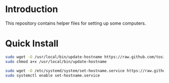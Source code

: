 # Introduction

This repository contains helper files for setting up some computers.



# Quick Install

```bash
sudo wget -O /usr/local/bin/update-hostname https://raw.github.com/tosie/pi-helper/master/update-hostname
sudo chmod a+x /usr/local/bin/update-hostname

sudo wget -O /etc/systemd/system/set-hostname.service https://raw.github.com/tosie/pi-helper/master/set-hostname.service
sudo systemctl enable set-hostname.service
```
